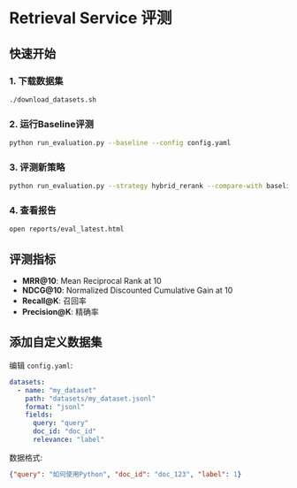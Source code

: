 # Retrieval Service 评测

## 快速开始

### 1. 下载数据集

```bash
./download_datasets.sh
```

### 2. 运行Baseline评测

```bash
python run_evaluation.py --baseline --config config.yaml
```

### 3. 评测新策略

```bash
python run_evaluation.py --strategy hybrid_rerank --compare-with baseline
```

### 4. 查看报告

```bash
open reports/eval_latest.html
```

## 评测指标

- **MRR@10**: Mean Reciprocal Rank at 10
- **NDCG@10**: Normalized Discounted Cumulative Gain at 10
- **Recall@K**: 召回率
- **Precision@K**: 精确率

## 添加自定义数据集

编辑 `config.yaml`:

```yaml
datasets:
  - name: "my_dataset"
    path: "datasets/my_dataset.jsonl"
    format: "jsonl"
    fields:
      query: "query"
      doc_id: "doc_id"
      relevance: "label"
```

数据格式:
```json
{"query": "如何使用Python", "doc_id": "doc_123", "label": 1}
```
